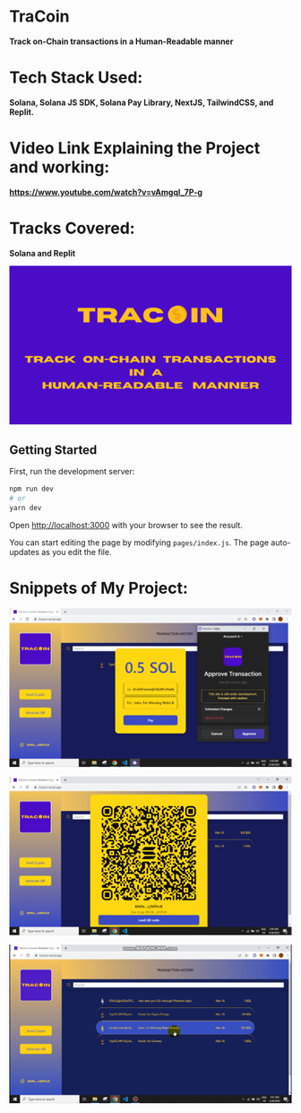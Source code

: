# TraCoin
**Track on-Chain transactions in a Human-Readable manner**

# Tech Stack Used: 
**Solana, Solana JS SDK, Solana Pay Library, NextJS, TailwindCSS, and Replit.**

# Video Link Explaining the Project and working: 
**https://www.youtube.com/watch?v=vAmgqI_7P-g**

# Tracks Covered: 
**Solana and Replit**

![My Image](public/banner.png)

## Getting Started

First, run the development server:

```bash
npm run dev
# or
yarn dev
```

Open [http://localhost:3000](http://localhost:3000) with your browser to see the result.

You can start editing the page by modifying `pages/index.js`. The page auto-updates as you edit the file.

# Snippets of My Project:

![My Image](public/ss1.png)

![My Image](public/ss2.png)

![My Image](public/ss3.png)
